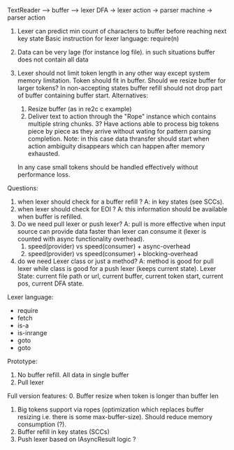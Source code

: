 TextReader --> buffer --> lexer DFA -> lexer action -> parser machine -> parser action 


1. Lexer can predict min count of characters to buffer before reaching next key state
   Basic instruction for lexer language:
    require(n)

2. Data can be very lage (for instance log file). in such situations buffer does not contain all data

3. Lexer should not limit token length in any other way except system memory limitation.
   Token should fit in buffer. Should we resize buffer for larger tokens?
   In non-accepting states buffer refill should not drop part of buffer containing buffer start.
   Alternatives:
   1. Resize buffer (as in re2c c example)
   2. Deliver text to action through the "Rope" instance which contains multiple string chunks.
   3? Have actions able to process big tokens piece by piece as they arrive without wating for 
      pattern parsing completion. Note: in this case data thransfer should start when action
      ambiguity disappears which can happen after memory exhausted.
   
   In any case small tokens should be handled effectively without performance loss.

Questions:
1. when lexer should check for a buffer refill ?
   A: in key states (see SCCs).
2. when lexer should check for EOI ? 
   A: this information should be available when buffer is refilled.
3. Do we need pull lexer or push lexer?
   A: pull is more effective when input source can provide data faster than lexer can consume it 
   (lexer is counted with async functionality overhead).
   1. speed(provider) vs speed(consumer) + async-overhead
   2. speed(provider) vs speed(consumer) + blocking-overhead
4. do we need Lexer class or just a method?
   A: method is good for pull lexer while class is good for a push lexer (keeps current state).
   Lexer State: current file path or url, current buffer, current token start, current pos, current DFA state.

Lexer language:
- require <N>
- fetch
- is-a <value> <label>
- is-inrange <from> <to>
- goto <State>
- goto <State>

Prototype:
1. No buffer refill. All data in single buffer
2. Pull lexer

Full version features:
0. Buffer resize when token is longer than buffer len
1. Big tokens support via ropes (optimization which replaces buffer resizing i.e. there is some max-buffer-size).
   Should reduce memory consumption (?).
2. Buffer refill in key states (SCCs)
3. Push lexer based on IAsyncResult logic ?
